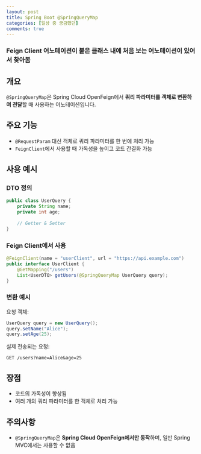 ```yaml
---
layout: post
title: Spring Boot @SpringQueryMap
categories: [일상 중 궁금했던]
comments: true
---
```


### Feign Client 어노테이션이 붙은 클래스 내에 처음 보는 어노테이션이 있어서 찾아봄

## 개요
`@SpringQueryMap`은 Spring Cloud OpenFeign에서 **쿼리 파라미터를 객체로 변환하여 전달**할 때 사용하는 어노테이션입니다.

## 주요 기능
- `@RequestParam` 대신 객체로 쿼리 파라미터를 한 번에 처리 가능
- `FeignClient`에서 사용할 때 가독성을 높이고 코드 간결화 가능

## 사용 예시

### DTO 정의
```java
public class UserQuery {
    private String name;
    private int age;
    
    // Getter & Setter
}
```

### Feign Client에서 사용
```java
@FeignClient(name = "userClient", url = "https://api.example.com")
public interface UserClient {
    @GetMapping("/users")
    List<UserDTO> getUsers(@SpringQueryMap UserQuery query);
}
```

### 변환 예시
요청 객체:
```java
UserQuery query = new UserQuery();
query.setName("Alice");
query.setAge(25);
```

실제 전송되는 요청:
```
GET /users?name=Alice&age=25
```

## 장점
- 코드의 가독성이 향상됨
- 여러 개의 쿼리 파라미터를 한 객체로 처리 가능

## 주의사항
- `@SpringQueryMap`은 **Spring Cloud OpenFeign에서만 동작**하며, 일반 Spring MVC에서는 사용할 수 없음



